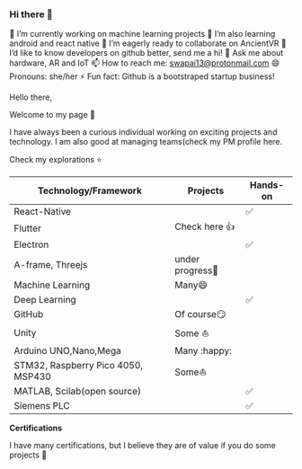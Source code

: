 ### Hi there 👋

🔭 I’m currently working on machine learning projects
🌱 I’m also learning android and react native
👯 I’m eagerly ready to collaborate on AncientVR
🙂 I’d like to know developers on github better, send me a hi!
💬 Ask me about hardware, AR and IoT
📫 How to reach me: swapai13@protonmail.com
😄 Pronouns: she/her
⚡ Fun fact: Github is a bootstraped startup business!

Hello there,

Welcome to my page :wave: 

I have always been a curious individual working on exciting projects and technology. I am also good at managing teams(check my PM profile here.

Check my explorations :star:

| Technology/Framework               | Projects                     | Hands-on           |
| ---------------------------------- | ---------------------------- | ------------------ |
| React-Native                       |                              | :white_check_mark: |
| Flutter                            | Check here :+1:              |                    |
| Electron                           |                              | :white_check_mark: |
| A-frame, Threejs                   | under progress:construction: |                    |
| Machine Learning                   | Many:smile:                  |                    |
| Deep Learning                      |                              | :white_check_mark: |
| GitHub                             | Of course:smirk:             |                    |
| Unity                              | Some :sailboat:              |                    |
| Arduino UNO,Nano,Mega              | Many :happy:                 |                    |
| STM32, Raspberry Pico 4050, MSP430 | Some:sailboat:               |                    |
| MATLAB, Scilab(open source)        |                              | :white_check_mark: |
| Siemens PLC                        |                              | :white_check_mark: |



**Certifications**

I have many certifications, but I believe they are of value if you do some projects :slightly_smiling_face:
<!--
**swathipai13/swathipai13** is a ✨ _special_ ✨ repository because its `README.md` (this file) appears on your GitHub profile.

Here are some ideas to get you started:

- 🔭 I’m currently working on ...
- 🌱 I’m currently learning ...
- 👯 I’m looking to collaborate on ...
- 🤔 I’m looking for help with ...
- 💬 Ask me about ...
- 📫 How to reach me: ...
- 😄 Pronouns: ...
- ⚡ Fun fact: ...
-->
